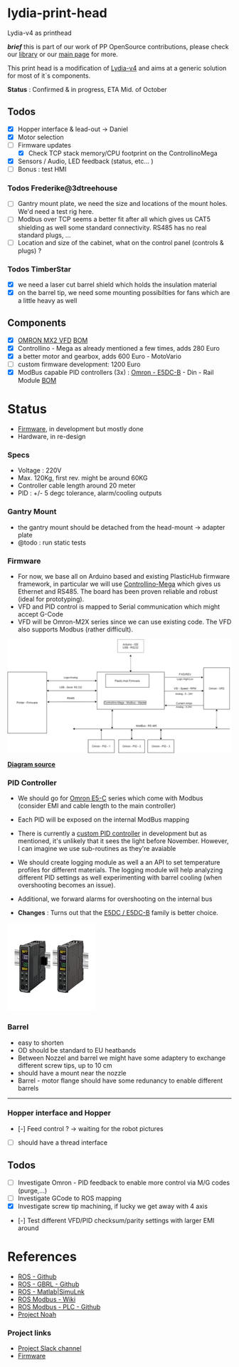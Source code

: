# lydia-print-head

Lydia-v4 as printhead

***brief*** this is part of our work of PP OpenSource contributions, please check our [library](https://library.precious-plastic.org/) or our [main page](https://plastic-hub.com/products/) for more.

This print head is a modification of [Lydia-v4](https://plastic-hub.com/products/lydia-v4.html) and aims at a generic solution for most of it´s components.

**Status** : Confirmed & in progress, ETA Mid. of October

## Todos

- [x] Hopper interface & lead-out -> Daniel
- [x] Motor selection
- [ ] Firmware updates
  - [x] Check TCP stack memory/CPU footprint on the ControllinoMega
- [x] Sensors / Audio, LED feedback (status, etc... )
- [ ] Bonus : test HMI

### Todos Frederike@3dtreehouse

- [ ] Gantry mount plate, we need the size and locations of the mount holes. We'd need a test rig here.
- [ ] Modbus over TCP seems a better fit after all which gives us CAT5 shielding as well some standard connectivity. RS485 has no real standard plugs, ...
- [ ] Location and size of the cabinet, what on the control panel (controls & plugs) ?

### Todos TimberStar

- [x] we need a laser cut barrel shield which holds the insulation material
- [x] on the barrel tip, we need some mounting possibilties for fans which are a little heavy as well

## Components

- [x] [OMRON MX2 VFD](https://industrial.omron.es/es/products/3G3MX2-A2022-E) [BOM](https://es.wiautomation.com/omron/variadores-motores-proteccion-de-circuitos/3G3MX2A2022E?SubmitCurrency=1&id_currency=1&gclid=Cj0KCQjwy8f6BRC7ARIsAPIXOjgnGbRSd_DaX-o59wjtIBqI2mGllXWWOvjhSC1sPQgOTmGMvc7toncaAqejEALw_wcB)
- [x] Controllino - Mega as already mentioned a few times, adds 280 Euro
- [x] a better motor and gearbox, adds 600 Euro - MotoVario
- [ ] custom firmware development: 1200 Euro
- [x] ModBus capable PID controllers (3x) : [Omron - E5DC-B](https://industrial.omron.eu/en/products/E5DC-QX2ASM-002) - Din - Rail Module [BOM](https://es.wiautomation.com/omron/plc-sistemas/E5DCQX2ASM002?SubmitCurrency=1&id_currency=1&gclid=Cj0KCQjwy8f6BRC7ARIsAPIXOjgWMeg-P2iN7wysDExpeHJHtEHAv06B2pKTz3DQlKjn67Al2K7YvvMaAs4IEALw_wcB)

# Status

- [Firmware](https://github.com/plastic-hub/hydra), in development but mostly done
- Hardware, in re-design

### Specs

- Voltage : 220V
- Max. 120Kg, first rev. might be around 60KG
- Controller cable length around 20 meter
- PID : +/- 5 degc tolerance, alarm/cooling outputs

### Gantry Mount

- the gantry mount should be detached from the head-mount -> adapter plate
- @todo : run static tests

### Firmware

- For now, we base all on Arduino based and existing PlasticHub firmware framework, in particular we will use [Controllino-Mega](https://www.controllino.biz/product/controllino-mega/) which gives us Ethernet and RS485. The board has been proven reliable and robust (ideal for prototyping).
- VFD and PID control is mapped to Serial communication which might accept G-Code
- VFD will be Omron-M2X series since we can use existing code. The VFD also supports Modbus (rather difficult).

![](./assets/lydia-print-head-logical.jpg)

**[Diagram source](https://app.diagrams.net/#G1L7Prviy9U-2gpcZHm8Z5dj39gxDHd_V_)**

### PID Controller

- We should go for [Omron E5-C](https://assets.omron.com/m/6f7cd0d93654a7a4/original/E5_C-Temperature-Controller-to-NB-Screen-Template-Tech-Guide.pdf) series which come with Modbus (consider EMI and cable length to the main controller)
- Each PID will be exposed on the internal ModBus mapping
- There is currently a [custom PID controller](https://github.com/plastic-hub/pid-controller) in development but as mentioned, it's unlikely that it sees the light before November. However, I can imagine we use sub-routines as they're avaiable
- We should create logging module as well a an API to set temperature profiles for different materials. The logging module will help analyzing different PID settings as well experimenting with barrel cooling (when overshooting becomes an issue).
- Additional, we forward alarms for overshooting on the internal bus

- **Changes** :  Turns out that the [E5DC / E5DC-B](http://www.ia.omron.com/products/family/3242/) family is better choice.

![](./assets/E5DC-B.jpg)

### Barrel

- easy to shorten
- OD should be standard to EU heatbands
- Between Nozzel and barrel we might have some adaptery to exchange different screw tips, up to 10 cm
- should have a mount near the nozzle
- Barrel - motor flange should have some redunancy to enable different barrels

----
### Hopper interface and Hopper

- [-] Feed control ? -> waiting for the robot pictures
- [ ] should have a thread interface

## Todos

- [ ] Investigate Omron - PID feedback to enable more control via M/G codes (purge,...)
- [ ] Investigate GCode to ROS mapping
- [x] Investigate screw tip machining, if lucky we get away with 4 axis
- [-] Test different VFD/PID checksum/parity settings with larger EMI around

# References

- [ROS - Github](https://github.com/ros-industrial)
- [ROS - GBRL - Github](https://github.com/openautomation/ROS-GRBL/wiki/GRBLtron)
- [ROS - Matlab|SimuLnk](https://www.mathworks.com/help/ros/ug/get-started-with-ros-in-simulink.html)
- [ROS Modbus - Wiki](http://wiki.ros.org/modbus)
- [ROS Modbus - PLC - Github](https://github.com/sonyccd/ros_plc_modbus)
- [Project Noah](https://github.com/plastic-hub/noah)

### Project links

- [Project Slack channel](https://pporgworkspace.slack.com/archives/C01A8G36MRP)
- [Firmware](https://github.com/plastic-hub/hydra)


